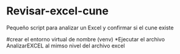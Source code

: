 # Revisar-excel-cune
Pequeño script para analizar un Excel y confirmar si el cune existe

#crear el entorno virtual de nombre (venv)
*Ejecutar el archivo AnalizarEXCEL al mimso nivel del archivo excel
